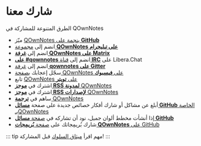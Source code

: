 # شارك معنا

الطرق المتنوعة للمشاركة في QOwnNotes

- ميّز [QOwnNotes بنجمة على **GitHub**](https://github.com/pbek/QOwnNotes)
- انضم إلى [مجموعة **QOwnNotes على تيليجرام** ](https://t.me/QOwnNotes)
- انضم إلى [**غرفة QOwnNotes على Matrix**](https://matrix.to/#/#qownnotes:matrix.org)
- انضم إلى [قناة **<span dir="ltr">#qownnotes</span> على IRC**](https://web.libera.chat/#qownnotes) على Libera.Chat
- انضم إلى [غرفة **qownnotes على Gitter**](https://gitter.im/qownnotes/qownnotes)
- سجّل إعجابك [بصفحة QOwnNotes على **فيسبوك**](https://www.facebook.com/QOwnNotes/)
- تابع [QOwnNotes على **تويتر**](https://twitter.com/QOwnNotes)
- اشترك في [**موجز RSS لمدونة** QOwnNotes](https://feeds.feedburner.com/QOwnNotesBlog)
- اشترك في [**موجز RSS لإصدارات** QOwnNotes](https://feeds.feedburner.com/QOwnNotesReleases)
- ساهم في [**ترجمة** QOwnNotes](translation.md)
- أبلغ عن مشاكل أو شارك أفكار خصائص جديدة على صفحة [**مسائل GitHub** الخاصة بـQOwnNotes](https://github.com/pbek/QOwnNotes/issues)
- إذا أنشأت مخطط ألوان جميل، نود أن تشاركه في [صفحة **مسائل GitHub**](https://github.com/pbek/QOwnNotes/issues)
- شارك بُريمِجاتك على [صفحة **بُريمِجات QOwnNotes** على GitHub](https://github.com/qownnotes/scripts)

::: tip
مهم اقرأ [ميثاق السلوك](./code-of-conduct.md) قبل المشاركة!
:::
